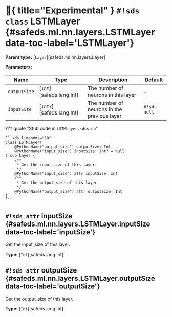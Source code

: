 # :test_tube:{ title="Experimental" } `#!sds class` LSTMLayer {#safeds.ml.nn.layers.LSTMLayer data-toc-label='LSTMLayer'}

**Parent type:** [`Layer`][safeds.ml.nn.layers.Layer]

**Parameters:**

| Name | Type | Description | Default |
|------|------|-------------|---------|
| `outputSize` | [`Int`][safeds.lang.Int] | The number of neurons in this layer | - |
| `inputSize` | [`Int?`][safeds.lang.Int] | The number of neurons in the previous layer | `#!sds null` |

??? quote "Stub code in `LSTMLayer.sdsstub`"

    ```sds linenums="10"
    class LSTMLayer(
        @PythonName("output_size") outputSize: Int,
        @PythonName("input_size") inputSize: Int? = null
    ) sub Layer {
        /**
         * Get the input_size of this layer.
         */
        @PythonName("input_size") attr inputSize: Int
        /**
         * Get the output_size of this layer.
         */
        @PythonName("output_size") attr outputSize: Int
    }
    ```

## `#!sds attr` inputSize {#safeds.ml.nn.layers.LSTMLayer.inputSize data-toc-label='inputSize'}

Get the input_size of this layer.

**Type:** [`Int`][safeds.lang.Int]

## `#!sds attr` outputSize {#safeds.ml.nn.layers.LSTMLayer.outputSize data-toc-label='outputSize'}

Get the output_size of this layer.

**Type:** [`Int`][safeds.lang.Int]
